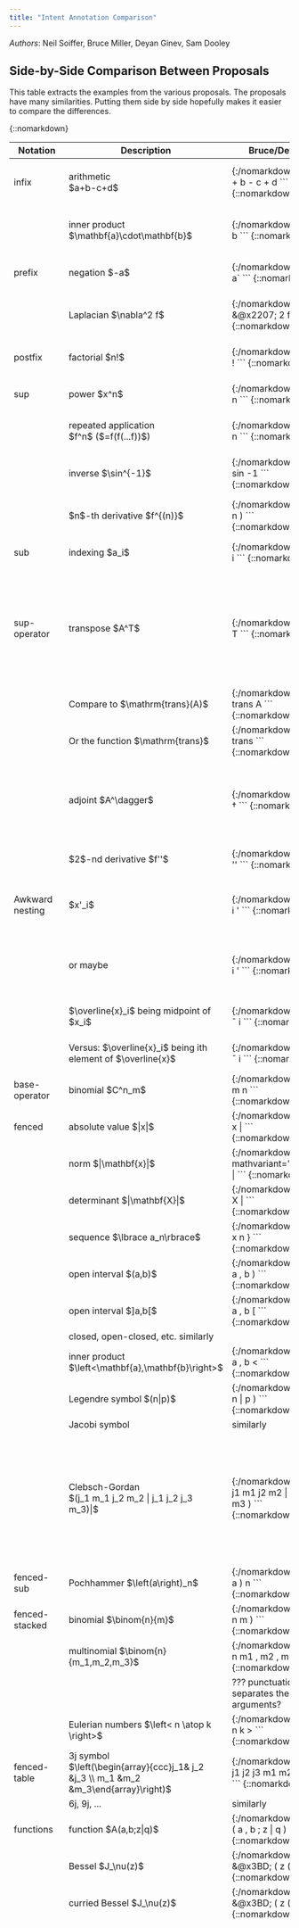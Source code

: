 ```yaml
---
title: "Intent Annotation Comparison"
---
```


<style>
.container-lg {max-width:100%;  font-size:100%;}
/* th:nth-child(3), td:nth-child(3) { display: none; } */
/* th:nth-child(5), td:nth-child(5) { display: none; } */
</style>

*Authors*:  Neil Soiffer, Bruce Miller, Deyan Ginev, Sam Dooley

<!-- %%%%%%%%%%%%%%%%%%%%%%%%%%%%%%%%%%%%%%%%%%%%%%%%%%%%%%%%%%%%%%%%%%%%%% -->
## Side-by-Side Comparison Between Proposals
This table extracts the examples from the various proposals.
The proposals have many similarities.
Putting them side by side hopefully makes it easier to compare the differences.
 

{::nomarkdown}
<table>
<thead><tr><th>Notation</th><th>Description</th><th>Bruce/Deyan</th><th>Neil arg</th><th>Neil position</th><th>Sam</th></tr></thead>
<tbody>

<tr><td> infix </td><td> arithmetic<br/> $a+b-c+d$ </td><td>
{:/nomarkdown}
```
<mrow intent="@op1(@arg1,@arg2,@op2(@arg3),@arg4)">
  <mi arg="arg1">a</mi>
  <mo arg="op1" intent="plus">+</mo>
  <mi arg="arg2">b</mi>
  <mo arg="op2" intent="minus">-</mo>
  <mi arg="arg3">c</mi>
  <mo>+</mo>
  <mi arg="arg4">d</mi>
</mrow>
```
{::nomarkdown}
</td>
<td>
{:/nomarkdown}
```
<mrow intent="plus-minus(@arg1,@arg2,@op2,@arg3,@arg4,@arg5)">
  <mi arg="arg1">a</mi>
  <mo arg="op1">+</mo>
  <mi arg="arg2">b</mi>
  <mo arg="op2">-</mo>
  <mi arg="arg3">c</mi>
  <mo arg="arg4">+</mo>
  <mi arg="arg5">d</mi>
</mrow>
```
{::nomarkdown}
</td>
<td>
{:/nomarkdown}
```
<mrow intent="plus-minus(@*)">
  <mi>a</mi>
  <mo>+</mo>
  <mi>b</mi>
  <mo>-</mo>
  <mi>c</mi>
  <mo>+</mo>
  <mi>d</mi>
</mrow>
```
{::nomarkdown}
</td>
<td>
{:/nomarkdown}
```
<mrow intent="plus">
  <mi arg="1">a</mi>
  <mo arg="0">+</mo>
  <mrow intent="minus" arg="2">
    <mi arg="1">b</mi>
    <mo arg="0">-</mo>
    <mi arg="2">c</mi>
  </mrow>
  <mo arg="0">+</mo>
  <mi arg="3">d</mi>
</mrow>
```
{::nomarkdown}
</td></tr>

<tr><td>  </td><td> inner product $\mathbf{a}\cdot\mathbf{b}$ </td>
<td>
{:/nomarkdown}
```
<mrow intent="@op(@arg1,@arg2)">
  <mi arg="arg1" mathvariant="bold">a</mi>
  <mo arg="op" intent="inner-product>&@x22C5;</mo>
  <mi arg="arg2" mathvariant="bold">b</mi>
</mrow>
```
{::nomarkdown}
</td>
<td>
{:/nomarkdown}
```
<mrow intent="inner-product(@arg1,@op,@arg2)">
  <mi arg="arg1" mathvariant="bold">a</mi>
  <mo arg="op">&@x22C5;</mo>
  <mi arg="arg2" mathvariant="bold">b</mi>
</mrow>
```
{::nomarkdown}
</td>
<td>
{:/nomarkdown}
```
<mrow intent="inner-product(@*)">
  <mi mathvariant="bold">a</mi>
  <mo>&@x22C5;</mo>
  <mi mathvariant="bold">b</mi>
</mrow>
```
{::nomarkdown}
</td>
<td>
{:/nomarkdown}
```
<mrow intent="inner-product">
  <mi arg="1" mathvariant="bold">a</mi>
  <mo arg="0">&@x22c5;</mo>
  <mi arg="2" mathvariant="bold">b</mi>
</mrow>
```
{::nomarkdown}
</td>
</tr>

<tr><td> prefix </td><td> negation $-a$ </td>
<td>
{:/nomarkdown}
```
<mrow intent="@op(@arg)">
  <mo arg="op" intent="unary-minus">-</mo>
  <mi arg="arg">a</mi>`
</mrow>
```
{::nomarkdown}
</td>
<td>
{:/nomarkdown}
```
<mrow intent="unary-minus(@op, @arg)">
  <mo arg="op">-</mo>
  <mi arg="arg">a</mi>`
</mrow>
```
{::nomarkdown}
</td>
<td>
{:/nomarkdown}
```
<mrow intent="unary-minus(@*)">
  <mo>-</mo>
  <mi>a</mi>`
</mrow>
```
{::nomarkdown}
</td>
<td>
{:/nomarkdown}
```
<mrow intent="minus">
  <mo arg="0">-</mo>
  <mi arg="1">a</mi>
</mrow>
```
{::nomarkdown}
</td>
</tr>

<tr><td> </td><td> Laplacian $\nabla^2 f$ </td>
<td>
{:/nomarkdown}
```
<mrow intent="@op(@arg)">
  <msup arg="op" intent="laplacian">
    <mi>&@x2207;</mi>
    <mn>2</mn>
  </msup>
  <mi arg="arg">f</mi>`
</mrow>
```
{::nomarkdown}
</td>
<td>
{:/nomarkdown}
```
<mrow intent="laplacian(@op, @arg)">
  <msup arg="op">
    <mi>&@x2207;</mi>
    <mn>2</mn>
  </msup>
  <mi arg="arg">f</mi>`
</mrow>
```
{::nomarkdown}
</td>
<td>
{:/nomarkdown}
```
<mrow intent="laplacian(@*)">
  <msup>
    <mi>&@x2207;</mi>
    <mn>2</mn>
  </msup>
  <mi>f</mi>`
</mrow>
```
{::nomarkdown}
</td>
<td>
{:/nomarkdown}
```
<mrow intent="laplacian">
  <msup arg="0">
    <mi>&@x2207;</mi>
    <mn>2</mn>
  </msup>
  <mo>&@x2061;</mo>
  <mi arg="1">f</mi>
</mrow>
```
{::nomarkdown}
</td>
</tr>

<tr><td> postfix </td><td> factorial $n!$ </td>
<td>
{:/nomarkdown}
```
<mrow intent="@op(@arg)">
  <mi arg="arg">a</mi>
  <mo arg="op" intent="factorial">!</mo>
</mrow>
```
{::nomarkdown}
</td>
<td>
{:/nomarkdown}
```
<mrow intent="factorial(@arg, @op)">
  <mi arg="arg">a</mi>
  <mo arg="op" intent="factorial">!</mo>
</mrow>
```
{::nomarkdown}
</td>
<td>
{:/nomarkdown}
```
<mrow intent="factorial(@*)">
  <mi>a</mi>
  <mo>!</mo>
</mrow>
```
{::nomarkdown}
</td>
<td>
{:/nomarkdown}
```
<mrow intent="factorial">
  <mi arg="1">n</mi>
  <mo arg="0">!</mo>
</mrow>
```
{::nomarkdown}
</td>
</tr>

<tr><td> sup </td><td> power $x^n$ </td>
<td>
{:/nomarkdown}
```
<msup intent="power(@base,@exp)">
  <mi arg="base">x</mi>
  <mi arg="exp">n</mi>
</msup>
```
{::nomarkdown}
</td>
<td>
{:/nomarkdown}
```
<msup intent="power(@base,@exp)">
  <mi arg="base">x</mi>
  <mi arg="exp">n</mi>
</msup>
```
{::nomarkdown}
</td>
<td>
{:/nomarkdown}
```
<msup intent="power(@*)">
  <mi>x</mi>
  <mi>n</mi>
</msup>
```
{::nomarkdown}
</td>
<td>
{:/nomarkdown}
```
<msup intent="power">
  <mi arg="1">x</mi>
  <mi arg="2">n</mi>
</msup>
```
{::nomarkdown}
</td>
</tr>

<tr><td> </td><td> repeated application <br/> $f^n$ ($=f(f(...f))$)</td>
<td>
{:/nomarkdown}
```
<msup intent="applicative-power(@op,$n)">
  <mi arg="op">f</mi>
  <mi arg="n">n</mi>
</msup>
```
{::nomarkdown}
</td>
<td>
{:/nomarkdown}
```
<msup intent="applicative-power(@op,@n)">
  <mi arg="op">f</mi>
  <mi arg="n">n</mi>
</msup>
```
{::nomarkdown}
</td>
<td>
{:/nomarkdown}
```
<msup intent="applicative-power(@*)">
  <mi>f</mi>
  <mi>n</mi>
</msup>
```
{::nomarkdown}
</td>
<td>
{:/nomarkdown}
```
<msup intent="applicative-power">
  <mi arg="1">f</mi>
  <mi arg="2">n</mi>
</msup>
```
{::nomarkdown}
</td>
</tr>

<tr><td> </td><td> inverse $\sin^{-1}$ </td>
<td>
{:/nomarkdown}
```
<msup intent="applicative-power(@op,@n)">
  <mi arg="op">sin</mi>
  <mn arg="n">-1</mn>
</msup>
```
{::nomarkdown}
</td>
<td>
{:/nomarkdown}
```
<msup intent="applicative-power(@op,@n)">
  <mi arg="op">sin</mi>
  <mn arg="n">-1</mn>
</msup>
```
{::nomarkdown}
</td>
<td>
{:/nomarkdown}
```
<msup intent="applicative-power(@*)">
  <mi>sin</mi>
  <mn>-1</mn>
</msup>
```
{::nomarkdown}
</td>
<td>
{:/nomarkdown}
```
<mrow intent="arcsin">
  <msup arg="0">
    <mi>sin</mi>
    <mrow>
      <mo>-</mo>
      <mn>1</mn>
    </mrow>
  </msup>
  <mo>&@x2061;</mo>
  <mi arg="1">x</mi>
</mrow>
```
{::nomarkdown}
</td>
</tr>

<tr><td> </td><td> $n$-th derivative $f^{(n)}$ </td>
<td>
{:/nomarkdown}
```
<msup intent="derivative-implicit-variable(@op,@n)">
  <mi arg="op">f</mi>
  <mrow>
    <mo>(</mo>
    <mi arg="n">n</mi>
    <mo>)</mo>
  </mrow>
</msup>
```
{::nomarkdown}
</td>
<td>
{:/nomarkdown}
```
<msup intent="derivative-implicit-variable(@op,@n)">
  <mi arg="op">f</mi>
  <mrow>
    <mo>(</mo>
    <mi arg="n">n</mi>
    <mo>)</mo>
  </mrow>
</msup>
```
{::nomarkdown}
</td>
<td>
{:/nomarkdown}
```
<msup intent="derivative-implicit-variable(@1,@2@1)">
  <mi>f</mi>
  <mrow>
    <mo>(</mo>
    <mi>n</mi>
    <mo>)</mo>
  </mrow>
</msup>
```
{::nomarkdown}
</td>
<td>
{:/nomarkdown}
```
<msup intent="derivative-implicit-variable">
  <mi arg="1">f</mi>
  <mrow>
    <mo>(</mo>
    <mi arg="2">n</mi>
    <mo>)</mo>
  </mrow>
</msup>
```
{::nomarkdown}
</td>
</tr>

<tr><td> sub </td><td> indexing $a_i$ </td>
<td>
{:/nomarkdown}
```
<msup intent="index(@array,@index)">
  <mi arg="array">a</mi>
  <mi arg="index">i</mi>
</msup>
```
{::nomarkdown}
</td>
<td>
{:/nomarkdown}
```
<msup intent="index(@array,@index)">
  <mi arg="array">a</mi>
  <mi arg="index">i</mi>
</msup>
```
{::nomarkdown}
</td>
<td>
{:/nomarkdown}
```
<msup intent="index(@*)">
  <mi>a</mi>
  <mi>i</mi>
</msup>
```
{::nomarkdown}
</td>
<td>
{:/nomarkdown}
```
<msub intent="index">
  <mi arg="1">a</mi>
  <mi arg="2">i</mi>
</msub>
```
{::nomarkdown}
</td>
</tr>

<tr><td> sup-operator </td><td> transpose $A^T$ </td>
<td>
{:/nomarkdown}
```
<msup intent="@op(@x)">
  <mi arg="x">A</mi>
  <mi arg="op" intent="transpose">T</mn>
</msup>
```
{::nomarkdown}
</td>
<td>
{:/nomarkdown}
For speech, we need two different transpose functions ("A transpose" vs "transpose of A for T(A)") or the speech needs to find the "operator" and deduce the form from that.
```
<msup intent="transpose(@x, @op)">
  <mi arg="x">A</mi>
  <mi arg="op">T</mn>
</msup>
```
{::nomarkdown}
</td>
<td>
{:/nomarkdown}
```
<msup intent="transpose(@*)">
  <mi>A</mi>
  <mi>T</mn>
</msup>
```
{::nomarkdown}
</td>
<td>
{:/nomarkdown}
```
```
{::nomarkdown}
</td>
</tr>

<tr><td> </td><td> Compare to $\mathrm{trans}(A)$ </td>
<td>
{:/nomarkdown}
```
<mrow intent="@op(@x)">
  <mi arg="op" intent="transpose">trans</mi>
  <!-- optionally &ApplyFunction; -->
  <mi arg="x">A</mn>
</mrow>
```
{::nomarkdown}
</td>
<td>
</td>
<td>
</td>
<td>
</td>
</tr>
<tr><td> </td><td> Or the function $\mathrm{trans}$ </td>
<td>
{:/nomarkdown}
```
<mi intent="transpose">trans</mi>
```
{::nomarkdown}
</td>
<td>
</td>
<td>
</td>
<td>
</td>
</tr>


<tr><td> </td><td> adjoint $A^\dagger$ </td>
<td>
{:/nomarkdown}
```
<msup intent="@op(@x)">
  <mi arg="x">A</mi>
  <mi arg="op" intent="adjoint">&dagger;</mn>
</msup>
```
{::nomarkdown}
</td>
<td>
{:/nomarkdown}
Note: 'adjoint' needs to know the second arg is the operand. It could just as easily be the first arg if we _define_ it that way.
```
<msup intent="adjoint(@op, @x)">
  <mi arg="x">A</mi>
  <mi arg="op">&dagger;</mn>
</msup>
```
{::nomarkdown}
</td>
<td>
{:/nomarkdown}
```
<msup intent="adjoint(@2, @1)">
  <mi>A</mi>
  <mi>&dagger;</mn>
</msup>
```
{::nomarkdown}
</td>
<td>
{:/nomarkdown}
```
```
{::nomarkdown}
</td>
</tr>

<tr><td> </td><td> $2$-nd derivative $f''$ </td>
<td>
{:/nomarkdown}
```
<msup intent="derivative-implicit-variable(@op,@n)">
  <mi arg="op">f</mi>
  <mo arg="n" intent="2">''</mo>
</msup>
```
{::nomarkdown}
</td>
<td>
{:/nomarkdown}
```
<msup intent="derivative-implicit-variable(@op,@n)">
  <mi arg="op">f</mi>
  <mo arg="n">''</mo>
</msup>
```
{::nomarkdown}
</td>
<td>
{:/nomarkdown}
```
<msup intent="derivative-implicit-variable(@*)">
  <mi>f</mi>
  <mo>''</mo>
</msup>
```
{::nomarkdown}
</td>
<td>
{:/nomarkdown}
```
```
{::nomarkdown}
</td>
</tr>

<tr><td>Awkward nesting</td><td> $x'_i$ </td>
<td>
{:/nomarkdown}
```
 <msubsup intent="derivative-implicit-variable(index(@array,@index))">
   <mi arg="array">x</mi>
   <mi arg="index">i</mi>
   <mo>'</mo>
  </msubsup>
```
{::nomarkdown}
</td>
<td>
{:/nomarkdown}
```
 <msubsup intent="derivative-implicit-variable(index(@array,@index), @deg)">
   <mi arg="array">x</mi>
   <mi arg="index">i</mi>
   <mo arg="deg">'</mo>
  </msubsup>
```
or could be
```
 <msubsup intent="derivative-implicit-variable(index(@array,@index), '2')">
   <mi arg="array">x</mi>
   <mi arg="index">i</mi>
   <mo>'</mo>
  </msubsup>
```
{::nomarkdown}
</td>
<td>
{:/nomarkdown}
```
 <msubsup intent="derivative-implicit-variable(index(@1,@2), @3)">
   <mi>x</mi>
   <mi>i</mi>
   <mo>'</mo>
  </msubsup>
```
or as above with '2'

{::nomarkdown}
</td>
</tr>

<tr><td></td><td> or maybe</td>
<td>
{:/nomarkdown}
```
 <msubsup intent="index(derivative-implicit-variable(@op),@index)">
   <mi arg="op">x</mi>
   <mi arg="index">i</mi>
   <mo>'</mo>
  </msubsup>
```
{::nomarkdown}
</td>
<td>
{:/nomarkdown}
```
 <msubsup intent="index(derivative-implicit-variable(@op,@deg), @index)">
   <mi arg="op">x</mi>
   <mi arg="index">i</mi>
   <mo arg="deg">'</mo>
  </msubsup>
```
or with "@deg" being "1"

{::nomarkdown}
</td>
<td>
{:/nomarkdown}
```
 <msubsup intent="index(derivative-implicit-variable(@o1,@3), @2)">
   <mi>x</mi>
   <mi>i</mi>
   <mo>'</mo>
  </msubsup>
```
or with "@3" being "1"

{::nomarkdown}
</td>
</tr>

<tr><td></td><td>  $\overline{x}_i$ being midpoint of $x_i$</td>
<td>
{:/nomarkdown}
```
 <msub intent="@op(index(@line,@index))">
    <mover accent="true">
      <mi arg="line">x</mi>
      <mo arg="op" intent="midpoint">¯</mo>
    </mover>
    <mi arg="index">i</mi>
  </msub>
```
{::nomarkdown}
</td>
<td>
{:/nomarkdown}
```
 <msub intent="midpoint(index(@line,@index))">
    <mover accent="true">
      <mi arg="line">x</mi>
      <mo arg="op">¯</mo>
    </mover>
    <mi arg="index">i</mi>
  </msub>
```
{::nomarkdown}
</td>
<td>
{:/nomarkdown}
```
 <msub intent="midpoint(index(@1@,@2),@1@2)">
    <mover accent="true">
      <mi arg="line">x</mi>
      <mo arg="op">¯</mo>
    </mover>
    <mi arg="index">i</mi>
  </msub>
```
{::nomarkdown}
</td>
<td>
{:/nomarkdown}
```
```
{::nomarkdown}
</td>
</tr>
<tr><td></td><td> Versus: $\overline{x}_i$ being ith element of $\overline{x}$ </td>
<td>
{:/nomarkdown}
```
 <msub intent="index(@arr,@index)">
    <mover arg="arr" accent="true" intent="@op(@line)>
      <mi arg="line">x</mi>
      <mo arg="op" intent="midpoint">¯</mo>
    </mover>
    <mi arg="index">i</mi>
  </msub>
```
{::nomarkdown}
</td>
<td>
</td>
<td>
</td>
<td>
{:/nomarkdown}
```
```
{::nomarkdown}
</td>
</tr>

<tr><td> base-operator </td><td> binomial $C^n_m$ </td>
<td>
{:/nomarkdown}
```
<msubsup intent="@op(@n,@m)">
  <mi arg="op" intent="binomial">C</mi>
  <mi arg="m">m</mi>
  <mi arg="n">n</mi>
</msubsup>
```
{::nomarkdown}
</td>
<td>
{:/nomarkdown}
```
<msubsup intent="binomial(@n,@m)">
  <mi arg="op">C</mi>
  <mi arg="m">m</mi>
  <mi arg="n">n</mi>
</msubsup>
```
{::nomarkdown}
</td>
<td>
{:/nomarkdown}
```
<msubsup intent="binomial(#3,#2)">
  <mi arg="op">C</mi>
  <mi arg="m">m</mi>
  <mi arg="n">n</mi>
</msubsup>
```
{::nomarkdown}
</td>
<td>
{:/nomarkdown}
```
```
{::nomarkdown}
</td>
</tr>

<!--
<tr><td> fenced </td><td> grouping $(a+b)$ </td><td>
{:/nomarkdown}
```
<mrow>
  <mo>(</mo>
  <mi>a</mi>
  <mo>+</mo>
  <mi>b</mi>
  <mo>)</mo>
</msup>
```
{::nomarkdown}
</td></tr>
-->
<tr><td> fenced </td><td> absolute value $|x|$ </td>
<td>
{:/nomarkdown}
```
<mrow intent="absolute-value(@x)">
  <mo>|</mo>
  <mi arg="x">x</mi>
  <mo>|</mo>
</msup>
```
{::nomarkdown}
</td>
<td style="background-color: lightyellow;">
{:/nomarkdown}
```
<mrow intent="absolute-value(@open, @x, @close)">
  <mo arg="open">|</mo>
  <mi arg="x">x</mi>
  <mo arg="close">|</mo>
</msup>
```
{::nomarkdown}
</td>
<td style="background-color: lightyellow;">
{:/nomarkdown}
```
<mrow intent="absolute-value(@*)">
  <mo>|</mo>
  <mix</mi>
  <mo>|</mo>
</msup>
```
{::nomarkdown}
</td>
<td>
{:/nomarkdown}
```
```
{::nomarkdown}
</td>
</tr>

<tr><td> </td><td> norm $|\mathbf{x}|$ </td>
<td>
{:/nomarkdown}
```
<mrow intent="norm(@x)">
  <mo>|</mo>
  <mi arg="x"> mathvariant="bold"x</mi>
  <mo>|</mo>
</msup>
```
{::nomarkdown}
</td>
<td style="background-color: lightyellow;">
{:/nomarkdown}
```
<mrow intent="norm(@open, @x, @close)">
  <mo arg="open">|</mo>
  <mi arg="x">x</mi>
  <mo arg="close">|</mo>
</msup>
```
{::nomarkdown}
</td>
<td style="background-color: lightyellow;">
{:/nomarkdown}
```
<mrow intent="norm(@*)">
  <mo>|</mo>
  <mix</mi>
  <mo>|</mo>
</msup>
```
{::nomarkdown}
</td>
<td>
{:/nomarkdown}
```
```
{::nomarkdown}
</td>
</tr>

<tr><td> </td><td> determinant $|\mathbf{X}|$ </td>
<td>
{:/nomarkdown}
```
<mrow intent="determinant(@x)">
  <mo>|</mo>
  <mi arg="x" mathvariant="bold">X</mi>
  <mo>|</mo>
</msup>
```
{::nomarkdown}
</td>
<td style="background-color: lightyellow;">
{:/nomarkdown}
```
<mrow intent="determinant(@open, @x, @close)">
  <mo arg="open">|</mo>
  <mi arg="x">x</mi>
  <mo arg="close">|</mo>
</msup>
```
{::nomarkdown}
</td>
<td style="background-color: lightyellow;">
{:/nomarkdown}
```
<mrow intent="determinant(@*)">
  <mo>|</mo>
  <mix</mi>
  <mo>|</mo>
</msup>
```
{::nomarkdown}
</td>
<td>
{:/nomarkdown}
```
```
{::nomarkdown}
</td>
</tr>

<tr><td> </td><td> sequence $\lbrace a_n\rbrace$ </td>
<td>
{:/nomarkdown}
```
<mrow intent="sequence(@arg)">
  <mo>{</mo>
  <msub arg="arg">
    <mi>x</mi>
    <mi>n</mi>
  </msub>
  <mo>}</mo>
</msup>
```
{::nomarkdown}
</td>
<td style="background-color: lightyellow;">
{:/nomarkdown}
```
<mrow intent="sequence(@open,@arg,@close)">
  <mo arg="open">{</mo>
  <msub intent="index(@base,@index)" arg="arg">
    <mi arg="base">x</mi>
    <mi arg="index">n</mi>
  </msub>
  <mo arg="close">}</mo>
</msup>
```
{::nomarkdown}
</td>
<td style="background-color: lightyellow;">
{:/nomarkdown}
```
<mrow intent="sequence(@*)">
  <mo arg="open">{</mo>
  <msub intent="index(@*)" arg="arg">
    <mi arg="base">x</mi>
    <mi arg="index">n</mi>
  </msub>
  <mo arg="close">}</mo>
</msup>
```
{::nomarkdown}
</td>
<td>
{:/nomarkdown}
```
```
{::nomarkdown}
</td>
</tr>

<tr><td> </td><td> open interval $(a,b)$ </td>
<td>
{:/nomarkdown}
```
<mrow intent="open-interval(@a,@b)">
  <mo>(</mo>
  <mi arg="a">a</mi>
  <mo>,</mo>
  <mi arg="b">b</mi>
  <mo>)</mo>
</msup>
```
{::nomarkdown}
</td>
<td>
{:/nomarkdown}
```
<mrow intent="open-interval(@open,@a,@sep,@b,@close)">
  <mo arg="open">(</mo>
  <mi arg="a">a</mi>
  <mo arg="sep">,</mo>
  <mi arg="b">b</mi>
  <mo arg="close">)</mo>
</msup>
```
{::nomarkdown}
</td>
<td>
{:/nomarkdown}
```
<mrow intent="open-interval(@*)">
  <mo>(</mo>
  <mi>a</mi>
  <mo>,</mo>
  <mi>b</mi>
  <mo>)</mo>
</msup>
```
{::nomarkdown}
</td>
<td>
{:/nomarkdown}
```
```
{::nomarkdown}
</td>
</tr>

<tr><td> </td><td> open interval $]a,b[$ </td>
<td>
{:/nomarkdown}
```
<mrow intent="open-interval(@a,@b)">
  <mo>]</mo>
  <mi arg="a">a</mi>
  <mo>,</mo>
  <mi arg="b">b</mi>
  <mo>[</mo>
</msup>
```
{::nomarkdown}
</td>
<td>
{:/nomarkdown}
```
<mrow intent="open-interval(@open,@a,@sep,@b,@close)">
  <mo arg="open">(</mo>
  <mi arg="a">a</mi>
  <mo arg="sep">,</mo>
  <mi arg="b">b</mi>
  <mo arg="close">)</mo>
</msup>
```
{::nomarkdown}
</td>
<td>
{:/nomarkdown}
```
<mrow intent="open-interval(@*)">
  <mo>(</mo>
  <mi>a</mi>
  <mo>,</mo>
  <mi>b</mi>
  <mo>)</mo>
</msup>
```
{::nomarkdown}
</td>
<td>
{:/nomarkdown}
```
```
{::nomarkdown}
</td>
</tr>

<tr><td/><td colspan="2">closed, open-closed, etc. similarly</td></tr>

<tr><td> </td><td> inner product $\left<\mathbf{a},\mathbf{b}\right>$</td>
<td>
{:/nomarkdown}
```
<mrow intent="inner-product(@a,@b)">
  <mo>&lt;</mo>
  <mi arg="a" mathvariant="bold">a</mi>
  <mo>,</mo>
  <mi arg="b" mathvariant="bold">b</mi>
  <mo>&lt;</mo>
</msup>
```
{::nomarkdown}
</td>
<td>
{:/nomarkdown}
```
<mrow intent="inner-product(@open,@a,@sep,@b,@close)">
  <mo arg="open">&lt;</mo>
  <mi arg="a">a</mi>
  <mo arg="sep">,</mo>
  <mi arg="b">b</mi>
  <mo arg="close">&lt;</mo>
</msup>
```
{::nomarkdown}
</td>
<td>
{:/nomarkdown}
```
<mrow intent="inner-product(@*)">
  <mo>&lt;</mo>
  <mi>a</mi>
  <mo>,</mo>
  <mi>b</mi>
  <mo>&lt;</mo>
</msup>
```
{::nomarkdown}
</td>
<td>
{:/nomarkdown}
```
```
{::nomarkdown}
</td>
</tr>

<tr><td> </td><td> Legendre symbol $(n|p)$</td>
<td>
{:/nomarkdown}
```
<mrow intent="Legendre-symbol(@n,@p)">
  <mo>(</mo>
  <mi arg="n">n</mi>
  <mo>|</mo>
  <mi arg="p">p</mi>
  <mo>)</mo>
</msup>
```
{::nomarkdown}
</td>
<td>
{:/nomarkdown}
```
<mrow intent="Legendre-symbol(@open,@a,@sep,@b,@close)">
  <mo arg="open">(</mo>
  <mi arg="a">a</mi>
  <mo arg="sep">  <mo>|</mo>
</mo>
  <mi arg="b">b</mi>
  <mo arg="close">)</mo>
</msup>
```
{::nomarkdown}
</td>
<td>
{:/nomarkdown}
```
<mrow intent="Legendre-symbol(@*)">
  <mo>(</mo>
  <mi>a</mi>
  <mo>|</mo>
  <mi>b</mi>
  <mo>)</mo>
</msup>
```
{::nomarkdown}
</td>
<td>
{:/nomarkdown}
```
```
{::nomarkdown}
</td>
</tr>

<tr><td/><td>Jacobi symbol</td><td>similarly</td></tr>

<tr><td> </td><td> Clebsch-Gordan<br/> $(j_1 m_1 j_2 m_2 | j_1 j_2 j_3 m_3)|$</td><td>
{:/nomarkdown}
```
<mrow intent="Clebsch-Gordan(@a1,@a2,@a3,@a4,@b1,@b2,@b3,@b4)">
  <mo>(</mo>
  <msub arg="a1"><mi>j</mi><mn>1</mn>
  <msub arg="a2"><mi>m</mi><mn>1</mn>
  <msub arg="a3"><mi>j</mi><mn>2</mn>
  <msub arg="a4"><mi>m</mi><mn>2</mn>
  <mo>|</mo>
  <msub arg="b1"><mi>j</mi><mn>1</mn>
  <msub arg="b2"><mi>j</mi><mn>2</mn>
  <msub arg="b3"><mi>j</mi><mn>3</mn>
  <msub arg="b4"><mi>m</mi><mn>3</mn>
  <mo>)</mo>
</msup>
```
{::nomarkdown}
</td>
<td>
<p>Looking at the Wikipedia page on these, I think you need to know where the "|" is, so that 'intent' doesn't seem right. On the other hand, all I know about Clebsch-Gordan is from two minutes of reading that page...</p>
</td>
<td></td>
</tr>

<tr><td>fenced-sub </td><td> Pochhammer $\left(a\right)_n$ </td>
<td>
{:/nomarkdown}
```
<msup intent="Pochhammer(@a,@n)">
  <mrow>
    <mo>(</mo>
    <mi arg="a">a</mi>
    <mo>)</mo>
  </mrow>
  <mi arg="n">n</mi>
</msup>
```
{::nomarkdown}
</td>
<td>
{:/nomarkdown}
```
<msup intent="Pochhammer(@a,@n)">
  <mrow>
    <mo>(</mo>
    <mi arg="a">a</mi>
    <mo>)</mo>
  </mrow>
  <mi arg="n">n</mi>
</msup>
```
{::nomarkdown}
</td>
<td>
{:/nomarkdown}
```
<msup intent="Pochhammer(@1@2,@2)">
  <mrow>
    <mo>(</mo>
    <mi>a</mi>
    <mo>)</mo>
  </mrow>
  <mi>n</mi>
</msup>
```
{::nomarkdown}
</td>
<td>
{:/nomarkdown}
```
```
{::nomarkdown}
</td>
</tr>

<tr><td>fenced-stacked </td><td> binomial $\binom{n}{m}$ </td>
<td>
{:/nomarkdown}
<!-- <mrow intent="binomial(@2/1,@2/2)"> -->
```
<mrow intent="binomial(@n,@m)">
  <mo>(</mo>
  <mfrac thickness="0pt">
    <mi arg="n">n</mi>
    <mi arg="m">m</mi>
  </mfrac>
  <mo>)</mo>
</mrow>
```
{::nomarkdown}
</td>
<td>
{:/nomarkdown}
```
<mrow intent="binomial(@n,@m)">
  <mo>(</mo>
  <mfrac thickness="0pt">
    <mi arg="n">n</mi>
    <mi arg="m">m</mi>
  </mfrac>
  <mo>)</mo>
</mrow>
```
{::nomarkdown}
</td>
<td>
{:/nomarkdown}
```
<mrow intent="binomial(@2@1,@2@2)">
  <mo>(</mo>
  <mfrac thickness="0pt">
    <mi>n</mi>
    <mi>m</mi>
  </mfrac>
  <mo>)</mo>
</mrow>
```
{::nomarkdown}
</td>
<td>
{:/nomarkdown}
```
```
{::nomarkdown}
</td>
</tr>

<tr><td> </td><td> multinomial $\binom{n}{m_1,m_2,m_3}$ </td>
<td>
{:/nomarkdown}
<!-- <mrow intent="multinomial(@2/1,@2/2/1,@2/2/3,@2/2/5)"> -->
```
<mrow intent="multinomial(@n,@m1,@m2,@m3)">
  <mo>(</mo>
  <mfrac thickness="0pt">
    <mi arg="n">n</mi>
    <mrow>
      <msub arg="m1"><mi>m</mi><mn>1</mn></msup>
      <mo>,</mo>
      <msub arg="m2"><mi>m</mi><mn>2</mn></msup>
      <mo>,</mo>
      <msub arg="m3"><mi>m</mi><mn>3</mn></msup>
    </mrow>
  </mfrac>
  <mo>)</mo>
</mrow>
```
{::nomarkdown}
</td>
<td>
{:/nomarkdown}
```
<mrow intent="multinomial(@n,@m1,@m2,@m3)">
  <mo>(</mo>
  <mfrac thickness="0pt">
    <mi arg="n">n</mi>
    <mrow>
      <msub arg="m1"><mi>m</mi><mn>1</mn></msup>
      <mo>,</mo>
      <msub arg="m2"><mi>m</mi><mn>2</mn></msup>
      <mo>,</mo>
      <msub arg="m3"><mi>m</mi><mn>3</mn></msup>
    </mrow>
  </mfrac>
  <mo>)</mo>
</mrow>
```
{::nomarkdown}
</td>
<td>
{:/nomarkdown}
```
<mrow intent="multinomial(@2@1,@2@2@1,@2@2@2,@2@2@3)">
  <mo>(</mo>
  <mfrac thickness="0pt">
    <mi arg="n">n</mi>
    <mrow>
      <msub arg="m1"><mi>m</mi><mn>1</mn></msup>
      <mo>,</mo>
      <msub arg="m2"><mi>m</mi><mn>2</mn></msup>
      <mo>,</mo>
      <msub arg="m3"><mi>m</mi><mn>3</mn></msup>
    </mrow>
  </mfrac>
  <mo>)</mo>
</mrow>
```
{::nomarkdown}
</td>
<td>
{:/nomarkdown}
```
```
{::nomarkdown}
</td>
</tr>

<tr><td/><td/><td>??? punctuation separates the several arguments?</td></tr>

<tr><td> </td><td> Eulerian numbers $\left< n \atop k \right>$ </td>
<td>
{:/nomarkdown}
```
<mrow intent="Eulerian-numbers(@n,@k)">
  <mo>&lt;</mo>
  <mfrac thickness="0pt">
    <mi arg="n">n</mi>
    <mi arg="k">k</mi>
  </mfrac>
  <mo>&gt;</mo>
</mrow>
```
{::nomarkdown}
</td>
<td>
{:/nomarkdown}
```
<mrow intent="Eulerian-numbers(@n,@k)">
  <mo>&lt;</mo>
  <mfrac thickness="0pt">
    <mi arg="n">n</mi>
    <mi arg="k">k</mi>
  </mfrac>
  <mo>&gt;</mo>
</mrow>
```
{::nomarkdown}
</td>
<td>
{:/nomarkdown}
```
<mrow intent="Eulerian-numbers(@2@1,@2@1)">
  <mo>&lt;</mo>
  <mfrac thickness="0pt">
    <mi arg="n">n</mi>
    <mi arg="k">k</mi>
  </mfrac>
  <mo>&gt;</mo>
</mrow>
```
{::nomarkdown}
</td>
<td>
{:/nomarkdown}
```
```
{::nomarkdown}
</td>
</tr>

<tr><td>fenced-table</td><td> 3j symbol<br/> $\left(\begin{array}{ccc}j_1& j_2 &j_3 \\ m_1 &m_2 &m_3\end{array}\right)$</td>
<td>
{:/nomarkdown}
<!-- <mrow intent="3j(@2/1/1,@2/1/2,@2/1/3,@2/2/1,@2/2/2,@2/2/3)">-->
```
<mrow intent="3j(@j1,@j2,@j3,@m1,@m2,@m3)">
  <mo>(</mo>
  <mtable>
    <mtr>
      <mtd arg="j1"><msub><mi>j</mi><mn>1</mn></mtd>
      <mtd arg="j2"><msub><mi>j</mi><mn>2</mn></mtd>
      <mtd arg="j3"><msub><mi>j</mi><mn>3</mn></mtd>
    </mtr>
    <mtr>
      <mtd arg="m1"><msub><mi>m</mi><mn>1</mn></mtd>
      <mtd arg="m2"><msub><mi>m</mi><mn>2</mn></mtd>
      <mtd arg="m3"><msub><mi>m</mi><mn>3</mn></mtd>
    </mtr>
  </mtable>
  <mo>)</mo>
</msup>
```
{::nomarkdown}
</td>
<td>
{:/nomarkdown}
```
<mrow intent="3j(@j1,@j2,@j3,@m1,@m2,@m3)">
  <mo>(</mo>
  <mtable>
    <mtr>
      <mtd arg="j1"><msub><mi>j</mi><mn>1</mn></mtd>
      <mtd arg="j2"><msub><mi>j</mi><mn>2</mn></mtd>
      <mtd arg="j3"><msub><mi>j</mi><mn>3</mn></mtd>
    </mtr>
    <mtr>
      <mtd arg="m1"><msub><mi>m</mi><mn>1</mn></mtd>
      <mtd arg="m2"><msub><mi>m</mi><mn>2</mn></mtd>
      <mtd arg="m3"><msub><mi>m</mi><mn>3</mn></mtd>
    </mtr>
  </mtable>
  <mo>)</mo>
</msup>
```
{::nomarkdown}
</td>
<td>
{:/nomarkdown}
```
<mrow intent="3j(@2/@1/@1,@2/@1/@2,@2/@1/@3,@2/@2/@1,@2/@2/@2,@2/@2/@3)">
  <mo>(</mo>
  <mtable>
    <mtr>
      <mtd><msub><mi>j</mi><mn>1</mn></mtd>
      <mtd><msub><mi>j</mi><mn>2</mn></mtd>
      <mtd><msub><mi>j</mi><mn>3</mn></mtd>
    </mtr>
    <mtr>
      <mtd><msub><mi>m</mi><mn>1</mn></mtd>
      <mtd><msub><mi>m</mi><mn>2</mn></mtd>
      <mtd><msub><mi>m</mi><mn>3</mn></mtd>
    </mtr>
  </mtable>
  <mo>)</mo>
</msup>
```
{::nomarkdown}
</td>
</tr>

<tr><td/><td>6j, 9j, ...</td><td>similarly</td></tr>

<tr><td>functions</td><td> function $A(a,b;z|q)$</td>
<td>
{:/nomarkdown}
```
<mrow intent="@op(@p1,@p2,@a1,@q)">
  <mi arg="op">A</mi>
  <mo>(</mo>
  <mi arg="p1">a</mi>
  <mo>,</mo>
  <mi arg="p2">b</mi>
  <mo>;</mo>
  <mi arg="a1">z</mi>
  <mo>|</mo>
  <mi arg="q">q</mi>
  <mo>)</mo>
</mrow>
```
{::nomarkdown}
</td>
<td>
{:/nomarkdown}
```
<mrow intent="function(@open,@p1,@comma,@p2,@semi,@a1,@bar,@q,@close)">
  <mi arg="op">A</mi>
  <mo arg="open">(</mo>
  <mi arg="p1">a</mi>
  <mo arg="comma">,</mo>
  <mi arg="p2">b</mi>
  <mo arg="semi">;</mo>
  <mi arg="a1">z</mi>
  <mo arg="bar">|</mo>
  <mi arg="q">q</mi>
  <mo arg="close">)</mo>
</mrow>
```
{::nomarkdown}
</td>
<td>
{:/nomarkdown}
```
<mrow intent="function(@*)">
  <mi>A</mi>
  <mo>(</mo>
  <mi>a</mi>
  <mo>,</mo>
  <mi>b</mi>
  <mo>;</mo>
  <mi>z</mi>
  <mo>|</mo>
  <mi>q</mi>
  <mo>)</mo>
</mrow>
```
{::nomarkdown}
</td>
<td>
{:/nomarkdown}
```
```
{::nomarkdown}
</td>
</tr>

<tr><td></td><td> Bessel $J_\nu(z)$</td><td>
{:/nomarkdown}
```
<mrow intent="@op(@nu,@z)">
  <msub>
    <mi arg="op" intent="BesselJ">J</mi>
    <mi arg="nu">&@x3BD;</mi>
  </msub>
  <mo>(</mo>
  <mi arg="z">z</mi>
  <mo>(</mo>
</mrow>
```
{::nomarkdown}
</td></tr>

<tr><td></td><td> curried Bessel $J_\nu(z)$</td><td>
{:/nomarkdown}
```
<mrow intent="@op(@nu)(@z)">
  <msub>
    <mi arg="op" intent="BesselJ">J</mi>
    <mi arg="nu" >&@x3BD;</mi>
  </msub>
  <mo>(</mo>
  <mi arg="z">z</mi>
  <mo>(</mo>
</mrow>
```
{::nomarkdown}
</td></tr>

<tr><td>derivatives</td><td> $\frac{d^2f}{dx^2}$</td>
<td>
{:/nomarkdown}
<!-- <mfrac intent="Leibnitz-derivative(@1/2,@2/1/2,@1/1/2)"> -->
```
<mfrac intent="Leibnitz-derivative(@func,@var,@deg)">
  <mrow>
    <msup>
      <mo>d</mo>
      <mn>2</mn>
    </msup>
    <mi arg="func">f</mix>
  </mrow>
  <msup>
    <mrow>
      <mo>d</mo>
      <mi arg="var">x</mix>
    </mrow>
    <mn arg="deg">2</mn>
  </msup>
</mfrac>
```

{::nomarkdown}
</td>
<td style="background-color: lightyellow;">
{:/nomarkdown}
Need to distinguish between $\frac{d^2f}{dx^2}$ and $\frac{d^2}{dx^2}f$ in speech ("d squared f, d x squared" vs "d squared, d x squared, [of?] f").

Note also that $dx^2$ might be marked up as `{dx}^2` which is technically correct, but will more likely be marked up as `d x^2` (i.e, `d {x^2}`)

This solution goes back to the basics of Liebnitz's notation: $\frac{d}{dx}$. This is an operator and a second degree derivative is $\frac{d}{dx} (\frac{d}{dx})$, also an operator. From these we get shorthands $\frac{df}{dx}$ and $\frac{d^2}{dx^2}$. Without the shorthand, we have `function( power(deriv(dNum, dDenom(var)), degree), func)`. This doesn't extend well to partial derivatives where the degree is potentially spread among different variables. That leads to associating the power with each $d$ to get `function( deriv(power(dNum, degree), power(dDenom(var), degree)), func)`. Although power is not technically correct, it corresponds to the way it is spoken. To handle the shorthand where the function is part of the numerator, I add a three argument version of `Leibnitz-derivative`. Also, rather than having `diffD-numerator` and `diffD-denominator`, I have two and three arg versions of just `diffD`.

With that rationale, here are two markups.
The first has the function in the numerator and the denominator shows MathML for $dx^2$:
```
<mfrac intent="Leibnitz-derivative(@diff-op,@diff-var,@func)">
    <msup arg="diff-op" notation="diffD(@d, @deg)">
      <mo arg="d">d</mo>
      <mn arg="deg">2</mn>
    </msup>
    <mi arg="func">f</mix>
  </mrow>
  <mrow arg="diff-var" intent="diffD(@d, @deg, @var)">
    <mo arg="d">d</mo>
    <msup>
      <mi arg="var">x</mix>
      <mn arg="deg">2</mn>
    </msup>
  </mrow>
</mfrac>
```
The second expr has the $f$ outside the fraction and the denominator shows MathML for $(dx)^2$:
```
<mrow intent="function(@diff-op, @func)">
  <mfrac arg="diff-op" intent="Leibnitz-derivative(@diff-op,@diff-var)">
    <msup arg="diff-op" intent="diffD(@d, @deg)">
      <mo arg="d">d</mo>
      <mn arg="deg">2</mn>
    </msup>
    <msup arg="diff-var" intent="diffD(@d, @deg, @var)">
      <mrow>
        <mo arg="d">d</mo>
        <mi arg="var">x</mix>
      </mrow>
      <mn arg="deg">2</mn>
    </msup>
  </mfrac>
  <mi arg="func">f</mix>
</mrow>
```
These forms are unambiguous and relatively easy to convert to Content MathML and to speech that distinguishes the two forms.

{::nomarkdown}
</td>
</tr>

<tr><td>integrals</td><td> $\int\frac{dr}{r}$</td>
<td>
{:/nomarkdown}
One might be tempted put intent="divide(1,@r)" on the mfrac, but this blocks access to @bvar
```
<mrow intent="@op(divide(1,@r),@bvar)">
  <mo arg="op" intent="integral">&x222B;</mo>
  <mfrac>
    <mrow>
      <mi>d</mi>
      <mi arg="bvar">r</mi>
    </mrow>
    <mi arg="r">r</mi>
  </mfrac>
</mrow>
```

{::nomarkdown}
</td>
<td>
{:/nomarkdown}
This requires converters that want to find the bound variable to look for intent="diffD(...)",
replace that by '1', and take the second arg of the 'diffD' as the bound variable.
Another option would be to have intent="integral(@op, @integrand, @bvar)" or maybe point to the 'diffD' to make the bound var obvious.
```
<mrow intent="integral(@op, @integrand)">
  <mo arg="op"</mo>
  <mfrac arg="integrand" intent="divide">
    <mrow intent="diffD(@d, "1", @bvar)">
      <mi arg="d">d</mi>
      <mi arg="bvar">r</mi>
    </mrow>
    <mi arg="r">r</mi>
  </mfrac>
</mrow>
```
{::nomarkdown}
</td>
</tr>

<tr><td>continued fractions</td><td> $a_0+\displaystyle\frac{1}{a_1+\displaystyle\frac{1}{a_2+\cdots}}$</td>
<td>
{:/nomarkdown}
<!--<mrow intent="infinite-continued-fraction(@1,1,@3/1/2/1,1,@3/1/2/3/1/2)">-->
```
<mrow intent="infinite-continued-fraction(@a0,@b1,@a1,@b2,@a2)">
  <msub arg="a0"><mi>a</mi><mn>0</mn></msub>
  <mo>+</mo>
  <mstyle display="true">
    <mfrac>
      <mn arg="b1">1</mn>
      <mrow>
        <msub arg="a1"><mi>a</mi><mn>1</mn></msub>
        <mo>+</mo>
        <mstyle display="true">
          <mfrac>
            <mn arg="b2">1</mn>
            <mrow>
              <msub arg="a2"><mi>a</mi><mn>2</mn></msub>
              <mo>+</mo>
              <mo>&#22EF;</mo>
            </mrow>
          </mfrac>
        </mstyle>
      </mrow>
    </mfrac>
  </mstyle>
</mrow>
```
{::nomarkdown}
</td>
<td>
{:/nomarkdown}
```
<mrow intent="infinite-continued-fraction(@a0,@p0,@b0,@a1,@p1,@b2,@a2,@p2,@ddd)">
  <msub notation="index(@b, @i)" arg="a0">
    <mi arg="b">a</mi>
    <mn arg="i">0</mn>
  </msub>
  <mo arg="p0">+</mo>
  <mstyle display="true">
    <mfrac>
      <mn arg="b1">1</mn>
      <mrow>
        <msub notation="index(@b, @i)" arg="a1">
          <mi arg="b">a</mi>
          <mn arg="i">1</mn>
        </msub>
        <mo arg="p1">+</mo>
        <mstyle display="true">
          <mfrac>
            <mn arg="b2">1</mn>
            <mrow>
              <msub notation="index(@b, @i)" arg="a2">
                <mi arg="b">a</mi>
                <mn arg="i">2</mn>
              </msub>
              <mo arg="p2">+</mo>
              <mo arg="ddd">&#22EF;</mo>
            </mrow>
          </mfrac>
        </mstyle>
      </mrow>
    </mfrac>
  </mstyle>
</mrow>
```
{::nomarkdown}
</td>
<td>
{:/nomarkdown}
Need to decide if mstyle/mpadded/singleton mrow are ignored. Assuming yes...
```
<mrow intent="infinite-continued-fraction(@1,@2,@3@1,@3@2@1,@3@2@2,@3@2@3@1,@3@2@3@2@1,@3@2@3@2@2,@3@2@3@2@3)">
  <msub><mi>a</mi><mn>0</mn></msub>
  <mo>+</mo>
  <mstyle display="true">
    <mfrac>
      <mn>1</mn>
      <mrow>
        <msub><mi>a</mi><mn>1</mn></msub>
        <mo>+</mo>
        <mstyle display="true">
          <mfrac>
            <mn>1</mn>
            <mrow>
              <msub><mi>a</mi><mn>2</mn></msub>
              <mo>+</mo>
              <mo>&#22EF;</mo>
            </mrow>
          </mfrac>
        </mstyle>
      </mrow>
    </mfrac>
  </mstyle>
</mrow>
```
{::nomarkdown}
</td>
</tr>

</tbody>
</table>
{:/nomarkdown}

<!-- %%%%%%%%%%%%%%%%%%%%%%%%%%%%%%%%%%%%%%%%%%%%%%%%%%%%%%%%%%%%%%%%%%%%%% -->

## Summary
The main differences appear to be:
* the location of the name of the function
* more substantively, the first proposal abstracts away the presentation, the second one preserves it and requires converters to know the syntax of the function (e.g, "factorial" is a postfix function, therefore the operand they care about is the first argument)

Abstracting away the presentation means speech can't use intent alone because it matters. E.g, $a/b$, $a \div b$, and $\frac{a}{b}$ want to be spoken differently, but they would all have the same intent value. This happens in many other cases.

<!-- %%%%%%%%%%%%%%%%%%%%%%%%%%%%%%%%%%%%%%%%%%%%%%%%%%%%%%%%%%%%%%%%%%%%%% -->
